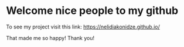 # Welcome nice people to my github 

To see my project visit this link: https://nelidiakonidze.github.io/ 

That made me so happy! Thank you!